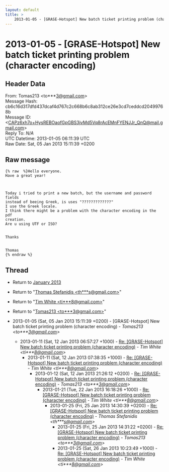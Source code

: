 ```yaml
---
layout: default
title: >
    2013-01-05 - [GRASE-Hotspot] New batch ticket printing problem (character	encoding)
---
```


# 2013-01-05 - [GRASE-Hotspot] New batch ticket printing problem (character	encoding)

## Header Data

From: Tomas213 \<to***3@gmail.com\><br>
Message Hash: cb6c16d317dfd437dcaf4d767c2c668b6c8ab312ce26e3cd7ceddcd20499768b<br>
Message ID: \<CAPz6xh7o+HysREBOaofGpGBS3jvMd5Vq8rAcEMnFYENJJr_QnQ@mail.gmail.com\><br>
Reply To: _N/A_<br>
UTC Datetime: 2013-01-05 06:11:39 UTC<br>
Raw Date: Sat, 05 Jan 2013 15:11:39 +0200<br>

## Raw message

```
{% raw  %}Hello everyone.
Have a great year!



Today i tried to print a new batch, but the username and password fields
instead of beeing Greek, is uses "?????????????"
I use the Greek locale.
I think there might be a problem with the character encoding in the pdf
creation.
Are u using UTF or ISO?


Thanks


Thomas
{% endraw %}
```

## Thread

+ Return to [January 2013](/archive/2013/01)

+ Return to "[Thomas Stefanidis <th***s<span>@</span>gmail.com>](/authors/th___s_at_gmail_com)"
+ Return to "[Tim White <ti***8<span>@</span>gmail.com>](/authors/ti___8_at_gmail_com)"
+ Return to "[Tomas213 <to***3<span>@</span>gmail.com>](/authors/to___3_at_gmail_com)"

+ 2013-01-05 (Sat, 05 Jan 2013 15:11:39 +0200) - [GRASE-Hotspot] New batch ticket printing problem (character	encoding) - _Tomas213 \<to***3@gmail.com\>_
  + 2013-01-11 (Sat, 12 Jan 2013 06:57:27 +1000) - [Re: [GRASE-Hotspot] New batch ticket printing problem (character encoding)](/archive/2013/01/ca7f6f123eb43c1137cdfec93cc877c044064ae17337cef76621d050553fd092) - _Tim White \<ti***8@gmail.com\>_
    + 2013-01-11 (Sat, 12 Jan 2013 07:38:35 +1000) - [Re: [GRASE-Hotspot] New batch ticket printing problem (character encoding)](/archive/2013/01/80398728b61959a2fef64941e442b1d8d3dacf57d9156c150e0e694c82703ef5) - _Tim White \<ti***8@gmail.com\>_
      + 2013-01-12 (Sat, 12 Jan 2013 21:26:12 +0200) - [Re: [GRASE-Hotspot] New batch ticket printing problem (character	encoding)](/archive/2013/01/936d89d8787f8af493bdb8702f53cbc9860a4c88d461fe366bdcfb624eaa3f86) - _Tomas213 \<to***3@gmail.com\>_
        + 2013-01-21 (Tue, 22 Jan 2013 16:18:26 +1000) - [Re: [GRASE-Hotspot] New batch ticket printing problem (character encoding)](/archive/2013/01/18259e3eb83183d4bb4d93a7f46f234dee93f0cd9bb3bc5f1c1e132de942e8d1) - _Tim White \<ti***8@gmail.com\>_
          + 2013-01-25 (Fri, 25 Jan 2013 14:30:39 +0200) - [Re: [GRASE-Hotspot] New batch ticket printing problem (character	encoding)](/archive/2013/01/f1e91da9a9f67e346e855e9a5e0708ecc0f604039f4273406a2b98aebdfcedc1) - _Thomas Stefanidis \<th***s@gmail.com\>_
            + 2013-01-25 (Fri, 25 Jan 2013 14:31:22 +0200) - [Re: [GRASE-Hotspot] New batch ticket printing problem (character	encoding)](/archive/2013/01/a3ada219b9e8d92b4c4329b36ec779e5e38679144b1a99569e2c2b830ce4609f) - _Tomas213 \<to***3@gmail.com\>_
            + 2013-01-25 (Sat, 26 Jan 2013 10:23:49 +1000) - [Re: [GRASE-Hotspot] New batch ticket printing problem (character encoding)](/archive/2013/01/386c887956fa3678ba61398c5c9c5c3f8331b0fd359e6133a9134ec0cb4f235c) - _Tim White \<ti***8@gmail.com\>_

